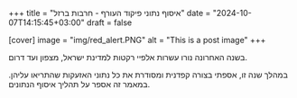 +++
title = "איסוף נתוני פיקוד העורף - חרבות ברזל"
date = "2024-10-07T14:15:45+03:00"
draft = false

[cover]
    image = "img/red_alert.PNG"
    alt = "This is a post image"
+++

בשנה האחרונה נורו עשרות אלפיי רקטות למדינת ישראל, מצפון ועד דרום. 

במהלך שנה זו, אספתי בצורה קפדנית ומסודרת את כל נתוני האזעקות שהתריאו עליהן. במאמר זה אספר על תהליך איסוף הנתונים.

